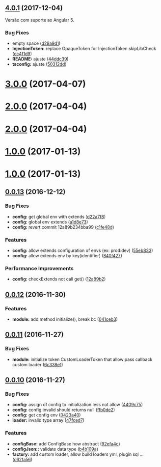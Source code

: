 <a name="4.0.1"></a>
## [4.0.1](https://github.com/mbamobi/configuration/compare/v3.0.0...v4.0.1) (2017-12-04)

Versão com suporte ao Angular 5.


### Bug Fixes

* empty space ([d29a9d1](https://github.com/mbamobi/configuration/commit/d29a9d1))
* **InjectionToken:** replace OpaqueToken for InjectionToken skipLibCheck ([cc4f1d9](https://github.com/mbamobi/configuration/commit/cc4f1d9))
* **README:** ajuste ([44ddc39](https://github.com/mbamobi/configuration/commit/44ddc39))
* **tsconfig:** ajuste ([50312dd](https://github.com/mbamobi/configuration/commit/50312dd))



<a name="3.0.0"></a>
# [3.0.0](https://github.com/mbamobi/configuration/compare/v2.0.0...v3.0.0) (2017-04-07)



<a name="2.0.0"></a>
# [2.0.0](https://github.com/mbamobi/configuration/compare/v1.0.0...v2.0.0) (2017-04-04)



<a name="2.0.0"></a>
# [2.0.0](https://github.com/mbamobi/configuration/compare/v1.0.0...v2.0.0) (2017-04-04)



<a name="1.0.0"></a>
# [1.0.0](https://github.com/mbamobi/configuration/compare/v0.0.13...v1.0.0) (2017-01-13)



<a name="1.0.0"></a>
# [1.0.0](https://github.com/mbamobi/configuration/compare/v0.0.13...v1.0.0) (2017-01-13)



<a name="0.0.13"></a>
## [0.0.13](https://github.com/ramonornela/configuration/compare/v0.0.12...v0.0.13) (2016-12-12)


### Bug Fixes

* **config:** get global env with extends ([d22a7f8](https://github.com/ramonornela/configuration/commit/d22a7f8))
* **config:** global env extends ([a1d8e73](https://github.com/ramonornela/configuration/commit/a1d8e73))
* **config:** revert commit 12a89b234bba99 ([c1fe48d](https://github.com/ramonornela/configuration/commit/c1fe48d))


### Features

* **config:** allow extends configuration of envs (ex: prod:dev) ([55eb833](https://github.com/ramonornela/configuration/commit/55eb833))
* **config:** allow extends env by key(identifier) ([840f427](https://github.com/ramonornela/configuration/commit/840f427))


### Performance Improvements

* **config:** checkExtends not call get() ([12a89b2](https://github.com/ramonornela/configuration/commit/12a89b2))



<a name="0.0.12"></a>
## [0.0.12](https://github.com/ramonornela/configuration/compare/v0.0.11...v0.0.12) (2016-11-30)


### Features

* **module:** add method initialize(), break bc ([041ceb3](https://github.com/ramonornela/configuration/commit/041ceb3))



<a name="0.0.11"></a>
## [0.0.11](https://github.com/ramonornela/configuration/compare/v0.0.10...v0.0.11) (2016-11-27)


### Bug Fixes

* **module:** initialize token CustomLoaderToken that allow pass callback custom loader ([6c338e1](https://github.com/ramonornela/configuration/commit/6c338e1))



<a name="0.0.10"></a>
## [0.0.10](https://github.com/ramonornela/configuration/compare/v0.0.9...v0.0.10) (2016-11-27)


### Bug Fixes

* **config:** assign of config to initialization less not allow ([4409c75](https://github.com/ramonornela/configuration/commit/4409c75))
* **config:** config invalid should returns null ([ffb0de2](https://github.com/ramonornela/configuration/commit/ffb0de2))
* **config:** get config env ([0423a40](https://github.com/ramonornela/configuration/commit/0423a40))
* **loader:** invalid type array ([47fced7](https://github.com/ramonornela/configuration/commit/47fced7))


### Features

* **configBase:** add ConfigBase how abstract ([92efa4c](https://github.com/ramonornela/configuration/commit/92efa4c))
* **configJson::** validate data type ([b4b109a](https://github.com/ramonornela/configuration/commit/b4b109a))
* **factory:** add custom loader, allow build loaders yml, plugin sql ... ([c62fa56](https://github.com/ramonornela/configuration/commit/c62fa56))

